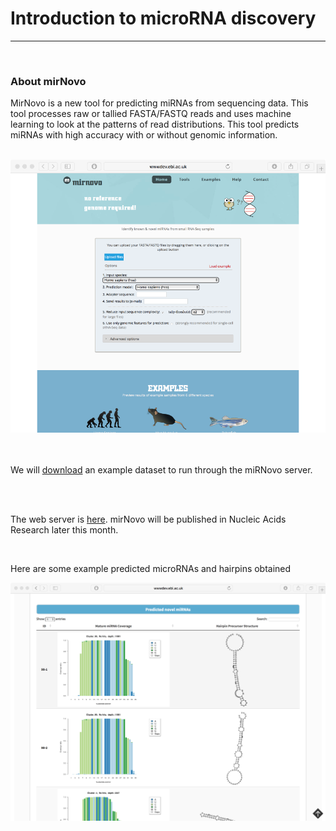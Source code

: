 <!DOCTYPE HTML PUBLIC "-//W3C//DTD HTML 4.0 Transitional//EN">
<?php include ("../header_int.php"); ?>

<H1>Introduction to microRNA discovery</H1>
<HR>
<br>

<H3>About mirNovo</H3>
<p>MirNovo is a new tool for predicting miRNAs from sequencing data. This tool processes raw or tallied FASTA/FASTQ
reads and uses machine learning to look at the patterns of read distributions. This tool predicts miRNAs with high accuracy with or without genomic information.</p>
<br>
<img src="mirnovo.jpg" width="600"><br>
<BR><BR>
<p>We will <a href="data">download</a> an example dataset to run through the miRNovo server.</p>
<BR><BR>
<p>The web server is <a href="http://wwwdev.ebi.ac.uk/enright-dev/mirnovo/">here</a>. mirNovo will be published in Nucleic Acids Research later this month.</p>
<br>
<p>Here are some example predicted microRNAs and hairpins obtained</p>
<img src="mirnovo_novel.png" width="600">
</body>
</html>
